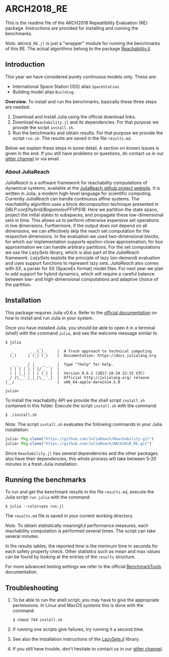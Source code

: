 # ARCH2018_RE

This is the readme file of the ARCH2018 Repeatibility Evaluation (RE) package.
Instructions are provided for installing and running the benchmarks.

*Note.* `ARCH18_RE.jl` is just a "wrapper" module for running the benchmarks of this RE.
The actual algorithms belong to the package [Reachability.jl](https://github.com/JuliaReach/Reachability.jl).

## Introduction

This year we have considered purely continuous models only. These are:

- International Space Station (ISS) alias `SpaceStation`.
- Building model alias `Building`.

**Overview.** To install and run the benchmarks, basically these three steps are needed:

1. Download and install Julia using the official download links.
2. Download `Reachability.jl` and its dependencies. For that purpose we provide the script `install.sh`.
3. Run the benchmarks and obtain results. For that purpose we provide the script `run.sh`. The results
   are saved in the file `results.md`.

Below we explain these steps in some detail. A section on known issues is given
in the end. If you still have problems or questions, do contact us in
our [gitter channel](https://gitter.im/JuliaReach/Lobby) or via email.

### About JuliaReach

*JuliaReach* is a software framework for reachability computations of dynamical systems, available at the [JuliaReach github project website](http://github.com/JuliaReach).
It is written in Julia, a modern high-level language for scientific computing.
Currently *JuliaReach* can handle continuous affine systems. The reachability algorithm uses a block decomposition technique presented in *DBLP:conf/hybrid/BogomolovFFVPS18*.
Here we partition the state space, project the initial states to subspaces, and propagate these low-dimensional sets in time. This allows us to perform otherwise expensive set operations in low dimensions. Furthermore, if the output does not depend on all dimensions, we can effectively skip the reach set computation for the respective dimensions. In the evaluation we used two-dimensional blocks, for which our implementation supports epsilon-close approximation; for box approximation we can handle arbitrary partitions.
For the set computations we use the *LazySets* library, which is also part of the *JuliaReach* framework.
*LazySets* exploits the principle of lazy (on-demand) evaluation and uses support functions to represent lazy sets.
*JuliaReach* also comes with *SX*, a parser for SX (SpaceEx format) model files.
For next year we plan to add support for hybrid dynamics, which will require a careful balance between low- and high-dimensional computations and adaptive choice of the partition.

## Installation

This package requires Julia v0.6.x. Refer to the [official documentation](https://julialang.org/downloads)
on how to install and run Julia in your system.

Once you have installed Julia, you should be able to open it in a terminal (shell)
with the command `julia`, and see the welcome message similar to


```
$ julia
               _
   _       _ _(_)_     |  A fresh approach to technical computing
  (_)     | (_) (_)    |  Documentation: https://docs.julialang.org

   _ _   _| |_  __ _   |  Type "?help" for help.
  | | | | | | |/ _` |  |
  | | |_| | | | (_| |  |  Version 0.6.1 (2017-10-24 22:15 UTC)
 _/ |\__'_|_|_|\__'_|  |  Official http://julialang.org/ release
|__/                   |  x86_64-apple-darwin14.5.0

julia>
```

To install the reachability API we provide the shell script `install.sh` contained
in this folder. Execute the script `install.sh` with the command:

```
$ ./install.sh
```

*Note.* The script `install.sh` evaluates the following commands in your Julia installation:

```julia
julia> Pkg.clone("https://github.com/JuliaReach/Reachability.git")
julia> Pkg.clone("https://github.com/JuliaReach/ARCH2018_RE.git")
```
Since `Reachability.jl` has several dependencies and the other packages also
have their dependencies, this whole process will take between 5-20 minutes in a
fresh Julia installation.

## Running the benchmarks

To run and get the benchmark results in the file `results.md`, execute the
Julia script `run.julia` with the command:

```
$ julia --color=yes run.jl
```

The `results.md` file is saved in your current working directory.

*Note.*  To obtain statistically meaningful performance measures, each reachability
computation is performed several times. The script can take several minutes.

In the results tables, the reported time is the minimum time in seconds for each
safety property check. Other statistics such as mean and max values can be found
by looking at the entries of the `results` structure.

For more advanced testing settings we refer to the official
[BenchmarkTools](https://github.com/JuliaCI/BenchmarkTools.jl/blob/master/doc/manual.md)
documentation.

## Troubleshooting

1. To be able to run the shell script, you may have to give the appropriate permissions.
   In Linux and MacOS systems this is done with the command:

   ```
   $ chmod 744 install.sh
   ```

2. If running one scripts give failures, try running it a second time.

3. See also the installation instructions of the [LazySets.jl](https://juliareach.github.io/LazySets.jl/latest/man/getting_started.html) library.

4. If you still have trouble, don't hesitate to contact us in our
[gitter channel](https://gitter.im/JuliaReach/Lobby).
